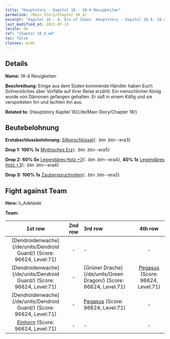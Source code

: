 ```yaml
---
title: "Hauptstory - Kapitel 18 - 18-4 Neuigkeiten"
permalink: /Main Story/Chapter 18_4/
excerpt: "Kapitel 18 - 4. Era of Chaos  Hauptstory - Kapitel 18_4. 18-4 Neuigkeiten"
last_modified_at: 2021-07-13
locale: de
ref: "Chapter 18_4.md"
toc: false
classes: wide
---
```


## Details

 **Name:** 18-4 Neuigkeiten

 **Beschreibung:** Einige aus dem Süden kommende Händler haben Euch Schreckliches über Vorfälle auf ihrer Reise erzählt. Ein menschlicher König wurde von Dämonen gefangen gehalten. Er saß in einem Käfig und sie verspotteten ihn und lachten ihn aus.

 **Related to:** [Hauptstory Kapitel 18](/de/Main Story/Chapter 18/)

## Beutebelohnung

 **Erstabschlussbelohnung:** [Silberschlüssel](/ItemsDE/con_693/){: .btn .btn--era3}

 **Drop 1:** **100% 1x** [Mythisches Erz](/ItemsDE/mat_61/){: .btn .btn--era5}

 **Drop 2:** **60% 0x** [Legendäres Holz +3](/ItemsDE/mat_55/){: .btn .btn--era4}, **40% 1x** [Legendäres Holz +3](/ItemsDE/mat_55/){: .btn .btn--era4}

 **Drop 3:** **100% 1x** [Zauberspruchrollen](/ItemsDE/con_694/){: .btn .btn--era3}


## Fight against Team
 **Hero:** h_Adelaide

 **Team:**


  | 1st row | 2nd row | 3rd row | 4th row |
  |:----:|:----:|:----|:----:|
  | [Dendroidenwache](/de/units/Dendroid Guard/) (Score: 96624, Level:71)  | - | - | - |
  | [Dendroidenwache](/de/units/Dendroid Guard/) (Score: 96624, Level:71)  | - | [Grüner Drache](/de/units/Green Dragon/) (Score: 96624, Level:71)  | [Pegasus](/de/units/Pegasus/) (Score: 96624, Level:71)  |
  | [Dendroidenwache](/de/units/Dendroid Guard/) (Score: 96624, Level:71)  | - | [Pegasus](/de/units/Pegasus/) (Score: 96624, Level:71)  | - |
  | [Einhorn](/de/units/Unicorn/) (Score: 96624, Level:71)  | - | - | - |


